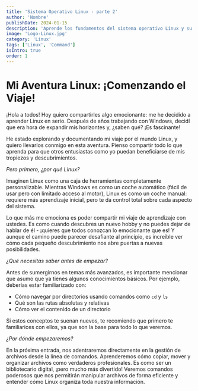```yaml
---
title: 'Sistema Operativo Linux - parte 2'
author: 'Nombre'
publishDate: 2024-01-15
description: 'Aprende los fundamentos del sistema operativo Linux y su sistema de archivos'
image: 'Logo-Linux.jpg'
category: 'Linux'
tags: ['Linux', 'Command']
isIntro: true
order: 1
---
```


# Mi Aventura Linux: ¡Comenzando el Viaje!

¡Hola a todos! Hoy quiero compartirles algo emocionante: me he decidido a aprender Linux en serio. Después de años trabajando con Windows, decidí que era hora de expandir mis horizontes y, ¿saben qué? ¡Es fascinante!

He estado explorando y documentando mi viaje por el mundo Linux, y quiero llevarlos conmigo en esta aventura. Pienso compartir todo lo que aprenda para que otros entusiastas como yo puedan beneficiarse de mis tropiezos y descubrimientos.

_Pero primero, ¿por qué Linux?_

Imaginen Linux como una caja de herramientas completamente personalizable. Mientras Windows es como un coche automático (fácil de usar pero con limitado acceso al motor), Linux es como un coche manual: requiere más aprendizaje inicial, pero te da control total sobre cada aspecto del sistema.

Lo que más me emociona es poder compartir mi viaje de aprendizaje con ustedes. Es como cuando descubres un nuevo hobby y no puedes dejar de hablar de él - ¡quieres que todos conozcan lo emocionante que es! Y aunque el camino puede parecer desafiante al principio, es increíble ver cómo cada pequeño descubrimiento nos abre puertas a nuevas posibilidades.

_¿Qué necesitas saber antes de empezar?_

Antes de sumergirnos en temas más avanzados, es importante mencionar que asumo que ya tienes algunos conocimientos básicos. Por ejemplo, deberías estar familiarizado con:

-   Cómo navegar por directorios usando comandos como `cd` y `ls`
-   Qué son las rutas absolutas y relativas
-   Cómo ver el contenido de un directorio

Si estos conceptos te suenan nuevos, te recomiendo que primero te familiarices con ellos, ya que son la base para todo lo que veremos.

_¿Por dónde empezaremos?_

En la próxima entrada, nos adentraremos directamente en la gestión de archivos desde la línea de comandos. Aprenderemos cómo copiar, mover y organizar archivos como verdaderos profesionales. Es como ser un bibliotecario digital, ¡pero mucho más divertido! Veremos comandos poderosos que nos permitirán manipular archivos de forma eficiente y entender cómo Linux organiza toda nuestra información.
